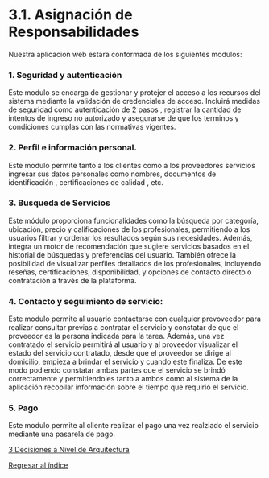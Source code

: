# 3.1. Asignación de Responsabilidades

Nuestra aplicacion web estara conformada de los siguientes modulos:

### 1. Seguridad y autenticación
  Este modulo se encarga de gestionar y protejer el acceso a los recursos del sistema mediante la validación de credenciales de acceso. Incluirá medidas de seguridad como autenticación de 2 pasos , registrar la 
  cantidad de intentos de ingreso no autorizado y asegurarse de que los terminos y condiciones cumplas con las normativas vigentes.

### 2. Perfil e información personal.
  Este modulo permite tanto a los clientes como a los proveedores servicios ingresar sus datos personales como nombres, documentos de identificación , certificaciones de calidad , etc.

### 3. Busqueda de Servicios 
  Este módulo proporciona funcionalidades como la búsqueda por categoría, ubicación, precio y calificaciones de los profesionales, permitiendo a los usuarios filtrar y ordenar los resultados según sus necesidades.
  Además, integra un motor de recomendación que sugiere servicios basados en el historial de búsquedas y preferencias del usuario. También ofrece la posibilidad de visualizar perfiles detallados de los profesionales, 
  incluyendo reseñas, certificaciones, disponibilidad, y opciones de contacto directo o contratación a través de la plataforma.

### 4. Contacto y seguimiento de servicio:
  Este modulo permite al usuario contactarse con cualquier prevoveedor para realizar consultar previas a contratar el servicio y constatar de que el proveedor es la persona indicada para la tarea. Además, una vez contratado el servicio permitirá al usuario y al proveedor visualizar el estado del servicio contratado, desde que el proveedor se dirige al domicilio, empieza a brindar el servicio y cuando este finaliza. De este modo podiendo constatar ambas partes que el servicio se brindó correctamente y permitiendoles tanto a ambos como al sistema de la aplicación recopilar información sobre el tiempo que requirió el servicio.

### 5. Pago
  Este modulo permite al cliente realizar el pago una vez realziado el servicio mediante una pasarela de pago.

[3 Decisiones a Nivel de Arquitectura](../3.md)

[Regresar al índice](../../README.md)
